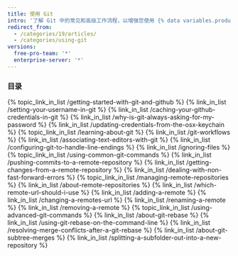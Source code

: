 ```yaml
---
title: 使用 Git
intro: '了解 Git 中的常见和高级工作流程，以增强您使用 {% data variables.product.prodname_dotcom %} 的体验。'
redirect_from:
  - /categories/19/articles/
  - /categories/using-git
versions:
  free-pro-team: '*'
  enterprise-server: '*'
---
```



### 目录

{% topic_link_in_list /getting-started-with-git-and-github %}
    {% link_in_list /setting-your-username-in-git %}
    {% link_in_list /caching-your-github-credentials-in-git %}
    {% link_in_list /why-is-git-always-asking-for-my-password %}
    {% link_in_list /updating-credentials-from-the-osx-keychain %}
{% topic_link_in_list /learning-about-git %}
    {% link_in_list /git-workflows %}
    {% link_in_list /associating-text-editors-with-git %}
    {% link_in_list /configuring-git-to-handle-line-endings %}
    {% link_in_list /ignoring-files %}
{% topic_link_in_list /using-common-git-commands %}
    {% link_in_list /pushing-commits-to-a-remote-repository %}
    {% link_in_list /getting-changes-from-a-remote-repository %}
    {% link_in_list /dealing-with-non-fast-forward-errors %}
{% topic_link_in_list /managing-remote-repositories %}
    {% link_in_list /about-remote-repositories %}
    {% link_in_list /which-remote-url-should-i-use %}
    {% link_in_list /adding-a-remote %}
    {% link_in_list /changing-a-remotes-url %}
    {% link_in_list /renaming-a-remote %}
    {% link_in_list /removing-a-remote %}
{% topic_link_in_list /using-advanced-git-commands %}
    {% link_in_list /about-git-rebase %}
    {% link_in_list /using-git-rebase-on-the-command-line %}
    {% link_in_list /resolving-merge-conflicts-after-a-git-rebase %}
    {% link_in_list /about-git-subtree-merges %}
    {% link_in_list /splitting-a-subfolder-out-into-a-new-repository %}
